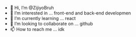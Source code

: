 - 👋 Hi, I’m @ZijiyoBruh
- 👀 I’m interested in ... front-end and back-end developmen
- 🌱 I’m currently learning ... react
- 💞️ I’m looking to collaborate on ... github
- 📫 How to reach me ... idk

<!---
ZijiyoBruh/ZijiyoBruh is a ✨ special ✨ repository because its `README.md` (this file) appears on your GitHub profile.
You can click the Preview link to take a look at your changes.
--->
